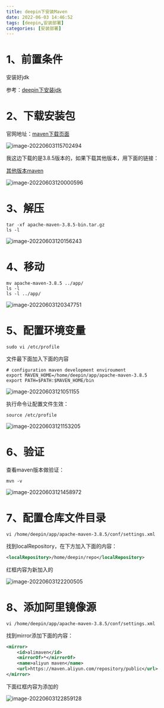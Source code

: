 ```yaml
---
title: deepin下安装Maven
date: 2022-06-03 14:46:52
tags: [deepin,安装部署]
categories: [安装部署]
---
```


# 1、前置条件

安装好jdk

参考：[deepin下安装jdk](https://blog.huangge1199.cn/archives/deepin%E4%B8%8B%E5%AE%89%E8%A3%85jdk)

# 2、下载安装包

官网地址：[maven下载页面](https://maven.apache.org/download.cgi)

![image-20220603115702494](https://img.huangge1199.cn/blog/inMavenByOsDeepin/image-20220603115702494.png)

我这边下载的是3.8.5版本的，如果下载其他版本，用下面的链接：

[其他版本maven](https://img.huangge1199.cn/blog/inMavenByOsDeepin/https://archive.apache.org/dist/maven/maven-3/)

![image-20220603120000596](https://img.huangge1199.cn/blog/inMavenByOsDeepin/image-20220603120000596.png)

# 3、解压

```shell
tar -xf apache-maven-3.8.5-bin.tar.gz
ls -l
```

![image-20220603120156243](https://img.huangge1199.cn/blog/inMavenByOsDeepin/image-20220603120156243.png)

# 4、移动

```shell
mv apache-maven-3.8.5 ../app/
ls -l
ls -l ../app/
```

![image-20220603120347751](https://img.huangge1199.cn/blog/inMavenByOsDeepin/image-20220603120347751.png)

# 5、配置环境变量

```shell
sudo vi /etc/profile
```

文件最下面加入下面的内容

```
# configuration maven development enviroument
export MAVEN_HOME=/home/deepin/app/apache-maven-3.8.5
export PATH=$PATH:$MAVEN_HOME/bin
```

![image-20220603121051155](https://img.huangge1199.cn/blog/inMavenByOsDeepin/image-20220603121051155.png)

执行命令让配置文件生效：

```shell
source /etc/profile
```

![image-20220603121153205](https://img.huangge1199.cn/blog/inMavenByOsDeepin/image-20220603121153205.png)

# 6、验证

查看maven版本做验证：

```shell
mvn -v
```

![image-20220603121458972](https://img.huangge1199.cn/blog/inMavenByOsDeepin/image-20220603121458972.png)

# 7、配置仓库文件目录

```shell
vi /home/deepin/app/apache-maven-3.8.5/conf/settings.xml
```

找到localRepository，在下方加入下面的内容：

```xml
<localRepository>/home/deepin/repo</localRepository>
```

红框内容为新加入的

![image-20220603122200505](https://img.huangge1199.cn/blog/inMavenByOsDeepin/image-20220603122200505.png)

# 8、添加阿里镜像源

```shell
vi /home/deepin/app/apache-maven-3.8.5/conf/settings.xml
```

找到mirror添加下面的内容：

```xml
<mirror>	
    <id>alimaven</id>
    <mirrorOf>*</mirrorOf>
    <name>aliyun maven</name>
    <url>https://maven.aliyun.com/repository/public</url>
</mirror>
```

下面红框内容为添加的

![image-20220603122859128](https://img.huangge1199.cn/blog/inMavenByOsDeepin/image-20220603122859128.png)
